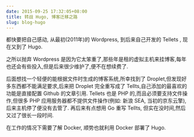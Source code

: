 ```yaml
---
date: 2015-09-25 17:32:05+08:00
title: 转战 Hugo, 博客迁移之路
slug: blog-hugo
---
```


都快要把自己感动, 从最初(2011年)的 Wordpress, 到后来自己开发的 Tellets , 现在又到了 Hugo.

之所以抛弃 Wordpress 是因为它太笨重了,那些年是租的虚拟主机来挂博客,每年也还会有些投入,但是后来很少维护了,便不在想续费了.

后面想找一个轻便的能根据文件时生成的博客系统,所幸找到了 Droplet,但发现好多东西都不能满足要求,后来把 Droplet 完全重写成了 Tellts,自己添加的最喜欢的功能是直接配置 Github 的文章引用. Tellets 也是 PHP 的,而且必须要支持文件操作,但很多 PHP 应用服务器都不提供文件操作(例如: 新浪 SEA, 当初的京东云擎),后来主机停了便没有去管了. 再后来有点想用 Go 重写 Tellts, 但实在没时间,然后又过了很长一段时间.

在工作的情况下需要了解 Docker, 顺势也就利用 Docker 部署了 Hugo.
